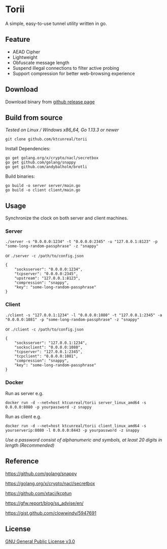 # Torii
A simple, easy-to-use tunnel utility written in go.

## Feature
- AEAD Cipher
- Lightweight
- Obfuscate message length
- Suspend illegal connections to filter active probing
- Support compression for better web-browsing experience

## Download
Download binary from [github release page](https://github.com/ktcunreal/torii/releases)

## Build from source
*Tested on Linux / Windows x86_64, Go 1.13.3 or newer*

```
git clone github.com/ktcunreal/torii
``` 
Install Dependencies:
```
go get golang.org/x/crypto/nacl/secretbox 
go get github.com/golang/snappy
go get github.com/andybalholm/brotli
```

Build binaries:
```
go build -o server server/main.go 
go build -o client client/main.go
```

## Usage

Synchronize the clock on both server and client machines.

### Server

`./server -s "0.0.0.0:1234" -t "0.0.0.0:2345" -u "127.0.0.1:8123" -p "some-long-random-passphrase" -z "snappy"`

or `./server -c /path/to/config.json`

```
{
    "socksserver": "0.0.0.0:1234",
    "tcpserver": "0.0.0.0:2345",
    "upstream": "127.0.0.1:8123",
    "compression": "snappy",
    "key": "some-long-random-passphrase"
}
```

### Client

`./client -s "127.0.0.1:1234" -l "0.0.0.0:1080" -t "127.0.0.1:2345" -a "0.0.0.0:1081" -p "some-long-random-passphrase" -z "snappy"`

or `./client -c /path/to/config.json`

```
{
    "socksserver": "127.0.0.1:1234",
    "socksclient": "0.0.0.0:1080",
    "tcpserver": "127.0.0.1:2345",
    "tcpclient": "0.0.0.0:1081",
    "compression": "snappy",
    "key": "some-long-random-passphrase"
}
```

### Docker

Run as server e.g.
```
docker run -d --net=host ktcunreal/torii server_linux_amd64 -s 0.0.0.0:8080 -p yourpassword -z snappy
```
Run as client e.g.
```
docker run -d --net=host ktcunreal/torii client_linux_amd64 -s yourserverip:8080 -l 0.0.0.0:8443 -p yourpassword -z snappy
```

*Use a password consist of alphanumeric and symbols, at least 20 digits in length (Recommended)*

## Reference

https://github.com/golang/snappy

https://golang.org/x/crypto/nacl/secretbox

https://github.com/xtaci/kcptun

https://gfw.report/blog/ss_advise/en/

https://gist.github.com/clowwindy/5947691

## License
[GNU General Public License v3.0](https://raw.githubusercontent.com/ktcunreal/torii/master/LICENSE)
